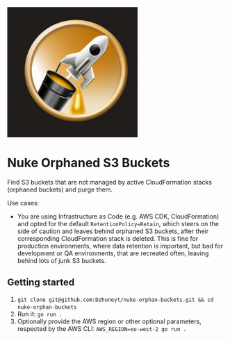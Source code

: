 <img width="300" alt="repo icon" src="./.github/assets/icon.png"/>

# Nuke Orphaned S3 Buckets

Find S3 buckets that are not managed by active CloudFormation stacks (orphaned buckets) and purge them.

Use cases:
* You are using Infrastructure as Code (e.g. AWS CDK, CloudFormation) and opted for the default `RetentionPolicy=Retain`, which steers on the side of caution and leaves behind orphaned S3 buckets, after their corresponding CloudFormation stack is deleted. This is fine for production environments, where data retention is important, but bad for development or QA environments, that are recreated often, leaving behind lots of junk S3 buckets.

## Getting started

1. `git clone git@github.com:Dzhuneyt/nuke-orphan-buckets.git && cd nuke-orphan-buckets`
2. Run it: `go run .`
4. Optionally provide the AWS region or other optional parameters, respected by the AWS CLI: `AWS_REGION=eu-west-2 go run .`
